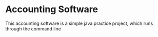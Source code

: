 # Accounting Software

This accounting software is a simple java practice project, which runs through the command line
